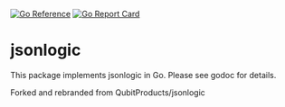 [![Go Reference](https://pkg.go.dev/badge/github.com/tcolgate/jsonlogic.svg)](https://pkg.go.dev/github.com/tcolgate/jsonlogic)
[![Go Report Card](https://goreportcard.com/badge/github.com/tcolgate/jsonlogic)](https://goreportcard.com/report/github.com/tcolgate/jsonlogic)
# jsonlogic 

This package implements jsonlogic in Go. Please see godoc for details.

Forked and rebranded from QubitProducts/jsonlogic
